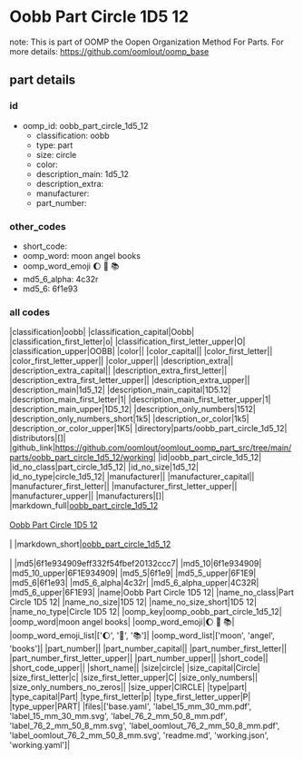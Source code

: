 # Oobb Part Circle 1D5 12  

note: This is part of OOMP the Oopen Organization Method For Parts. For more details: https://github.com/oomlout/oomp_base

##  part details





### id
* oomp_id: oobb_part_circle_1d5_12
  * classification: oobb
  * type: part
  * size: circle
  * color: 
  * description_main: 1d5_12
  * description_extra: 
  * manufacturer: 
  * part_number: 

### other_codes
* short_code: 
* oomp_word: moon angel books
* oomp_word_emoji :moon: :angel: :books:
* md5_6_alpha: 4c32r
* md5_6: 6f1e93

### all codes 
|classification|oobb|
|classification_capital|Oobb|
|classification_first_letter|o|
|classification_first_letter_upper|O|
|classification_upper|OOBB|
|color||
|color_capital||
|color_first_letter||
|color_first_letter_upper||
|color_upper||
|description_extra||
|description_extra_capital||
|description_extra_first_letter||
|description_extra_first_letter_upper||
|description_extra_upper||
|description_main|1d5_12|
|description_main_capital|1D5.12|
|description_main_first_letter|1|
|description_main_first_letter_upper|1|
|description_main_upper|1D5_12|
|description_only_numbers|1512|
|description_only_numbers_short|1k5|
|description_or_color|1k5|
|description_or_color_upper|1K5|
|directory|parts/oobb_part_circle_1d5_12|
|distributors|[]|
|github_link|https://github.com/oomlout/oomlout_oomp_part_src/tree/main/parts/oobb_part_circle_1d5_12/working|
|id|oobb_part_circle_1d5_12|
|id_no_class|part_circle_1d5_12|
|id_no_size|1d5_12|
|id_no_type|circle_1d5_12|
|manufacturer||
|manufacturer_capital||
|manufacturer_first_letter||
|manufacturer_first_letter_upper||
|manufacturer_upper||
|manufacturers|[]|
|markdown_full|[oobb_part_circle_1d5_12](https://github.com/oomlout/oomlout_oomp_part_src/tree/main/parts/oobb_part_circle_1d5_12/working)<br>[](https://github.com/oomlout/oomlout_oomp_part_src/tree/main/parts/oobb_part_circle_1d5_12/working)<br>[Oobb Part Circle 1D5 12](https://github.com/oomlout/oomlout_oomp_part_src/tree/main/parts/oobb_part_circle_1d5_12/working)<br><br>|
|markdown_short|[oobb_part_circle_1d5_12](https://github.com/oomlout/oomlout_oomp_part_src/tree/main/parts/oobb_part_circle_1d5_12/working)<br><br>|
|md5|6f1e934909eff332f54fbef20132ccc7|
|md5_10|6f1e934909|
|md5_10_upper|6F1E934909|
|md5_5|6f1e9|
|md5_5_upper|6F1E9|
|md5_6|6f1e93|
|md5_6_alpha|4c32r|
|md5_6_alpha_upper|4C32R|
|md5_6_upper|6F1E93|
|name|Oobb Part Circle 1D5 12|
|name_no_class|Part Circle 1D5 12|
|name_no_size|1D5 12|
|name_no_size_short|1D5 12|
|name_no_type|Circle 1D5 12|
|oomp_key|oomp_oobb_part_circle_1d5_12|
|oomp_word|moon angel books|
|oomp_word_emoji|:moon: :angel: :books:|
|oomp_word_emoji_list|[':moon:', ':angel:', ':books:']|
|oomp_word_list|['moon', 'angel', 'books']|
|part_number||
|part_number_capital||
|part_number_first_letter||
|part_number_first_letter_upper||
|part_number_upper||
|short_code||
|short_code_upper||
|short_name||
|size|circle|
|size_capital|Circle|
|size_first_letter|c|
|size_first_letter_upper|C|
|size_only_numbers||
|size_only_numbers_no_zeros||
|size_upper|CIRCLE|
|type|part|
|type_capital|Part|
|type_first_letter|p|
|type_first_letter_upper|P|
|type_upper|PART|
|files|['base.yaml', 'label_15_mm_30_mm.pdf', 'label_15_mm_30_mm.svg', 'label_76_2_mm_50_8_mm.pdf', 'label_76_2_mm_50_8_mm.svg', 'label_oomlout_76_2_mm_50_8_mm.pdf', 'label_oomlout_76_2_mm_50_8_mm.svg', 'readme.md', 'working.json', 'working.yaml']|
